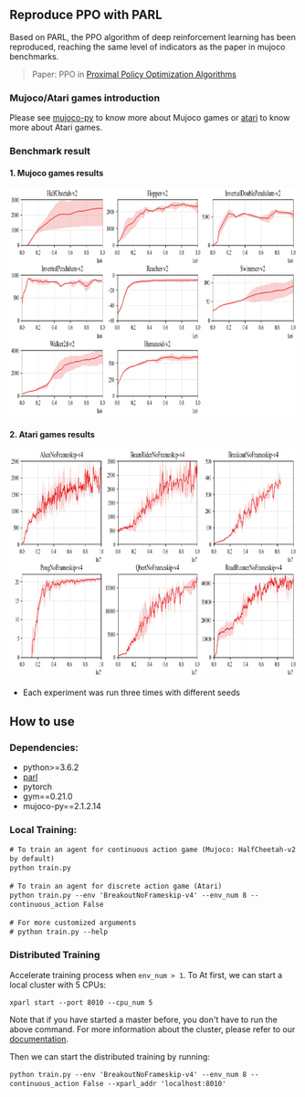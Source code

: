 ## Reproduce PPO with PARL
Based on PARL, the PPO algorithm of deep reinforcement learning has been reproduced, reaching the same level of indicators as the paper in mujoco benchmarks.

> Paper: PPO in [Proximal Policy Optimization Algorithms](https://arxiv.org/abs/1707.06347)

### Mujoco/Atari games introduction
Please see [mujoco-py](https://github.com/openai/mujoco-py) to know more about Mujoco games or [atari](https://gym.openai.com/envs/#atari) to know more about Atari games.

### Benchmark result
#### 1. Mujoco games results
<img src=".benchmark/ppo-mujoco.png" width = "800" height ="400" alt="ppo-mujoco_results"/>

#### 2. Atari games results
<img src=".benchmark/ppo-atari.png" width = "800" height ="400" alt="ppo-atari_results"/>

+ Each experiment was run three times with different seeds

## How to use
### Dependencies:
+ python>=3.6.2
+ [parl](https://github.com/PaddlePaddle/PARL)
+ pytorch
+ gym==0.21.0
+ mujoco-py==2.1.2.14

### Local Training:

```
# To train an agent for continuous action game (Mujoco: HalfCheetah-v2 by default)
python train.py

# To train an agent for discrete action game (Atari)
python train.py --env 'BreakoutNoFrameskip-v4' --env_num 8 --continuous_action False

# For more customized arguments
# python train.py --help
```

### Distributed Training
Accelerate training process when `env_num > 1`.
To At first, we can start a local cluster with 5 CPUs:

```
xparl start --port 8010 --cpu_num 5
```

Note that if you have started a master before, you don't have to run the above
command. For more information about the cluster, please refer to our
[documentation](https://parl.readthedocs.io/en/latest/parallel_training/setup.html).

Then we can start the distributed training by running:

```
python train.py --env 'BreakoutNoFrameskip-v4' --env_num 8 --continuous_action False --xparl_addr 'localhost:8010'
```

